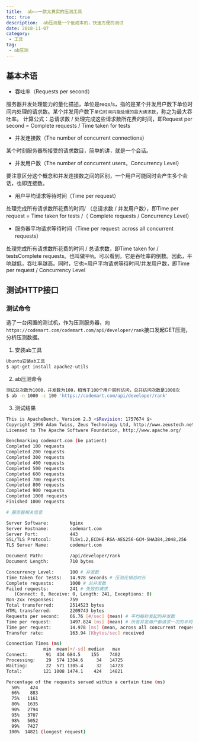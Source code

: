 ```yaml
---
title:  ab——一款太真实的压测工具
toc: true
description:  ab压测是一个低成本的，快速方便的测试
date: 2018-11-07
category: 
 - 工具
tag:
 - ab压测
---
```


## 基本术语

- 吞吐率（Requests per second）

服务器并发处理能力的量化描述，单位是reqs/s，指的是某个并发用户数下单位时间内处理的请求数。某个并发用户数下`单位时间内能处理的最大请求数`，称之为最大吞吐率。
计算公式：总请求数 / 处理完成这些请求数所花费的时间，即Request per second = Complete requests / Time taken for tests

- 并发连接数（The number of concurrent connections）

某个时刻服务器所接受的请求数目，简单的讲，就是一个会话。

- 并发用户数（The number of concurrent users，Concurrency Level）

要注意区分这个概念和并发连接数之间的区别，一个用户可能同时会产生多个会话，也即连接数。

- 用户平均请求等待时间（Time per request）

处理完成所有请求数所花费的时间/ （总请求数 / 并发用户数），即Time per request = Time taken for tests /（ Complete requests / Concurrency Level）

- 服务器平均请求等待时间（Time per request: across all concurrent requests）

处理完成所有请求数所花费的时间 / 总请求数，即Time taken for / testsComplete requests。也叫做```平响```。可以看到，它是吞吐率的倒数。因此，平响越低，吞吐率越高。同时，它也=用户平均请求等待时间/并发用户数，即Time per request / Concurrency Level

## 测试HTTP接口

### 测试命令

选了一台闲置的测试机，作为压测服务器，向```https://codemart.com/codemart.com/api/developer/rank```接口发起GET压测，分析压测数据。

1. 安装ab工具

```bash
Ubuntu安装ab工具
$ apt-get install apache2-utils
```

2. ab压测命令

```bash
测试总次数为1000，并发数为100，相当于100个用户同时访问，总共访问次数是1000次
$ ab -n 1000 -c 100 'https://codemart.com/api/developer/rank'
```

3. 测试结果

```bash
This is ApacheBench, Version 2.3 <$Revision: 1757674 $>
Copyright 1996 Adam Twiss, Zeus Technology Ltd, http://www.zeustech.net/
Licensed to The Apache Software Foundation, http://www.apache.org/

Benchmarking codemart.com (be patient)
Completed 100 requests
Completed 200 requests
Completed 300 requests
Completed 400 requests
Completed 500 requests
Completed 600 requests
Completed 700 requests
Completed 800 requests
Completed 900 requests
Completed 1000 requests
Finished 1000 requests

# 服务器相关信息

Server Software:        Nginx
Server Hostname:        codemart.com
Server Port:            443
SSL/TLS Protocol:       TLSv1.2,ECDHE-RSA-AES256-GCM-SHA384,2048,256
TLS Server Name:        codemart.com

Document Path:          /api/developer/rank
Document Length:        710 bytes

Concurrency Level:      100 # 并发数
Time taken for tests:   14.978 seconds # 压测花销总时长
Complete requests:      1000 # 总并发数
Failed requests:        241 # 失败的请求
   (Connect: 0, Receive: 0, Length: 241, Exceptions: 0)
Non-2xx responses:      759
Total transferred:      2514523 bytes
HTML transferred:       2209743 bytes
Requests per second:    66.76 [#/sec] (mean) # 平均每秒发起的并发数
Time per request:       1497.824 [ms] (mean) # 所有并发用户都请求一次的平均时间，用户平均等待时间
Time per request:       14.978 [ms] (mean, across all concurrent requests) # 非常重要：每个请求响应时间，等于用户平均等待时间除请求总数，计算出单个请求响应时间
Transfer rate:          163.94 [Kbytes/sec] received

Connection Times (ms)
              min  mean[+/-sd] median   max
Connect:       91  434 684.5    155    7402
Processing:    29  574 1304.6     34   14725
Waiting:       22  571 1305.4     32   14723
Total:        121 1008 1474.1    424   14821

Percentage of the requests served within a certain time (ms)
  50%    424
  66%    883
  75%   1161
  80%   1635
  90%   2794
  95%   3707
  98%   5052
  99%   7427
 100%  14821 (longest request)
```





